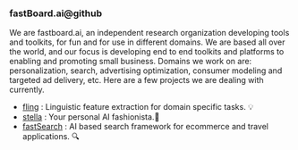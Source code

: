 ### fastBoard.ai@github

We are fastboard.ai, an independent research organization developing tools and toolkits, for fun and for use in different domains. We are based all over the world, and our focus is developing end to end toolkits and platforms to enabling and promoting small business. Domains we work on are: personalization, search, advertising optimization, consumer modeling and targeted ad delivery, etc. Here are a few projects we are dealing with currently.
- [fling](https://github.com/fastboardAI/fling) : Linguistic feature extraction for domain specific tasks. 💡 
- [stella](https://github.com/fastboardAI/stella) : Your personal AI fashionista.👩 
- [fastSearch](https://github.com/fastboardAI/fastSearch) : AI based search framework for ecommerce and travel applications. 🔍
